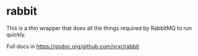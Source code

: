 # rabbit

This is a thin wrapper that does all the things required by RabbitMQ to run
quickly.

Full docs in https://godoc.org/github.com/nrxr/rabbit

